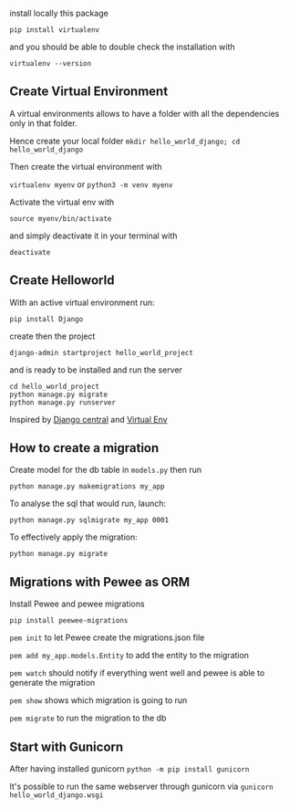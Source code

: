 install locally this package

`pip install virtualenv`

and you should be able to double check the installation with

`virtualenv --version`

## Create Virtual Environment

A virtual environments allows to have a folder with all the dependencies only in that folder.

Hence create your local folder `mkdir hello_world_django; cd hello_world_django`

Then create the virtual environment with

`virtualenv myenv` or `python3 -m venv myenv`

Activate the virtual env with

`source myenv/bin/activate`

and simply deactivate it in your terminal with

`deactivate`

## Create Helloworld

With an active virtual environment run:

`pip install Django`

create then the project

`django-admin startproject hello_world_project`

and is ready to be installed and run the server

```
cd hello_world_project
python manage.py migrate
python manage.py runserver
```

Inspired by [Django central](https://djangocentral.com/create-a-hello-world-django-application/) and [Virtual Env](https://djangocentral.com/how-to-a-create-virtual-environment-for-python/)

## How to create a migration

Create model for the db table in `models.py` then run

`python manage.py makemigrations my_app`

To analyse the sql that would run, launch:

`python manage.py sqlmigrate my_app 0001`

To effectively apply the migration:

`python manage.py migrate`

## Migrations with Pewee as ORM

Install Pewee and pewee migrations

`pip install peewee-migrations`

`pem init` to let Pewee create the migrations.json file

`pem add my_app.models.Entity` to add the entity to the migration

`pem watch` should notify if everything went well and pewee is able to generate the migration

`pem show` shows which migration is going to run

`pem migrate` to run the migration to the db

## Start with Gunicorn

After having installed gunicorn
`python -m pip install gunicorn`

It's possible to run the same webserver through gunicorn via
`gunicorn hello_world_django.wsgi`
